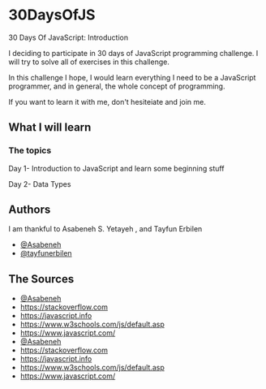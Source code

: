 # 30DaysOfJS

30 Days Of JavaScript: Introduction

I deciding to participate in 30 days of JavaScript programming challenge. I will try to solve all of exercises in this challenge. 

In this challenge I hope, I would learn everything I need to be a JavaScript programmer, and in general, the whole concept of programming. 

If you want to learn it with me, don't hesiteiate and join me.





## What I will learn
### The topics

Day 1-	Introduction to JavaScript and learn some beginning stuff

Day 2-	Data Types



## Authors

I am thankful to Asabeneh S. Yetayeh , and Tayfun Erbilen


- [@Asabeneh](https://github.com/Asabeneh/30-Days-Of-JavaScript)
- [@tayfunerbilen ](https://github.com/tayfunerbilen)


## The Sources

- [@Asabeneh](https://github.com/Asabeneh/30-Days-Of-JavaScript)
- https://stackoverflow.com
- https://javascript.info
- https://www.w3schools.com/js/default.asp
- https://www.javascript.com/
- [@Asabeneh](https://github.com/Asabeneh/30-Days-Of-JavaScript)
- https://stackoverflow.com
- https://javascript.info
- https://www.w3schools.com/js/default.asp
- https://www.javascript.com/

